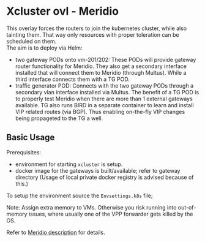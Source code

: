 # Xcluster ovl - Meridio

This overlay forces the routers to join the kubernetes cluster,
while also tainting them. That way only resources with proper
toleration can be scheduled on them.  
The aim is to deploy via Helm:
- two gateway PODs onto vm-201/202:
  These PODs will provide gateway router functionality for Meridio.
  They also get a secondary interface installed that will connect
  them to Meridio (through Multus). While a third interface connects
  them with a TG POD.
- traffic generator POD:
  Connects with the two gateway PODs through a secondary vlan interface
  installed via Multus. The benefit of a TG POD is to properly test Meridio
  when there are more than 1 external gateways available.
  TG also runs BIRD in a separate container to learn and install VIP related routes
  (via BGP). Thus enabling on-the-fly VIP changes being propageted to the TG a well. 


## Basic Usage

Prerequisites:
- environment for starting `xcluster` is setup.
- docker image for the gateways is built/available; refer to gateway directory
  (Usage of local private docker registry is advised because of this.)

To setup the environment source the `Envsettings.k8s` file;

Note: Assign extra memory to VMs. Otherwise you risk running into out-of-memory
issues, where usually one of the VPP forwarder gets killed by the OS.

Refer to [Meridio description](https://github.com/Nordix/Meridio/blob/master/docs/demo/xcluster.md) for details. 

